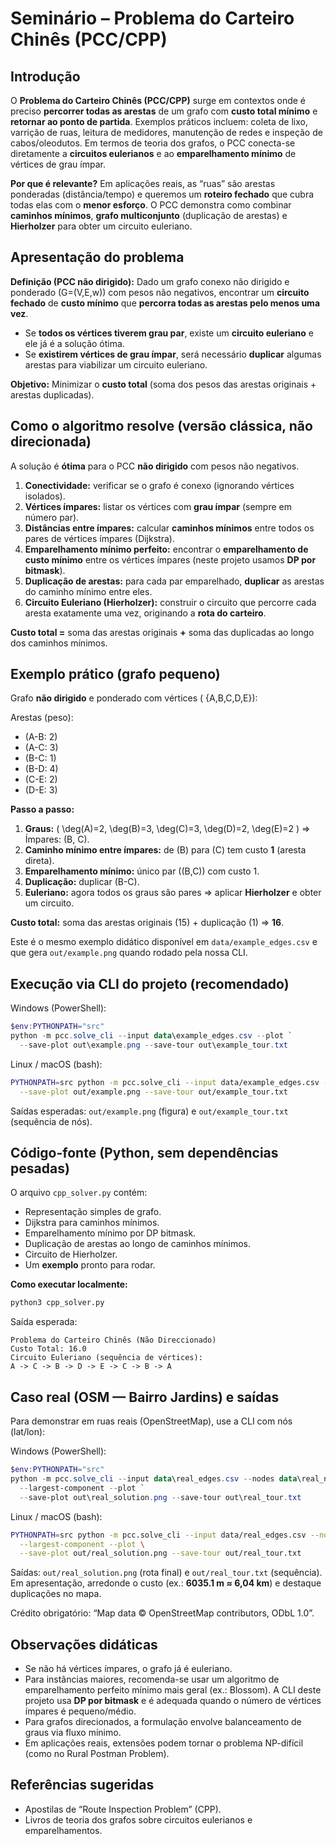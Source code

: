 # Seminário – Problema do Carteiro Chinês (PCC/CPP)

## Introdução
O **Problema do Carteiro Chinês (PCC/CPP)** surge em contextos onde é preciso **percorrer todas as arestas** de um grafo com **custo total mínimo** e **retornar ao ponto de partida**. Exemplos práticos incluem: coleta de lixo, varrição de ruas, leitura de medidores, manutenção de redes e inspeção de cabos/oleodutos. Em termos de teoria dos grafos, o PCC conecta-se diretamente a **circuitos eulerianos** e ao **emparelhamento mínimo** de vértices de grau ímpar.

**Por que é relevante?** Em aplicações reais, as “ruas” são arestas ponderadas (distância/tempo) e queremos um **roteiro fechado** que cubra todas elas com o **menor esforço**. O PCC demonstra como combinar **caminhos mínimos**, **grafo multiconjunto** (duplicação de arestas) e **Hierholzer** para obter um circuito euleriano.

## Apresentação do problema
**Definição (PCC não dirigido):** Dado um grafo conexo não dirigido e ponderado \(G=(V,E,w)\) com pesos não negativos, encontrar um **circuito fechado** de **custo mínimo** que **percorra todas as arestas pelo menos uma vez**.

- Se **todos os vértices tiverem grau par**, existe um **circuito euleriano** e ele já é a solução ótima.
- Se **existirem vértices de grau ímpar**, será necessário **duplicar** algumas arestas para viabilizar um circuito euleriano.

**Objetivo:** Minimizar o **custo total** (soma dos pesos das arestas originais + arestas duplicadas).

## Como o algoritmo resolve (versão clássica, não direcionada)
A solução é **ótima** para o PCC **não dirigido** com pesos não negativos.

1. **Conectividade:** verificar se o grafo é conexo (ignorando vértices isolados).
2. **Vértices ímpares:** listar os vértices com **grau ímpar** (sempre em número par).
3. **Distâncias entre ímpares:** calcular **caminhos mínimos** entre todos os pares de vértices ímpares (Dijkstra).
4. **Emparelhamento mínimo perfeito:** encontrar o **emparelhamento de custo mínimo** entre os vértices ímpares (neste projeto usamos **DP por bitmask**).
5. **Duplicação de arestas:** para cada par emparelhado, **duplicar** as arestas do caminho mínimo entre eles.
6. **Circuito Euleriano (Hierholzer):** construir o circuito que percorre cada aresta exatamente uma vez, originando a **rota do carteiro**.  

**Custo total =** soma das arestas originais **+** soma das duplicadas ao longo dos caminhos mínimos.

## Exemplo prático (grafo pequeno)
Grafo **não dirigido** e ponderado com vértices \( \{A,B,C,D,E\}\):

Arestas (peso):  
- \(A-B: 2\)  
- \(A-C: 3\)  
- \(B-C: 1\)  
- \(B-D: 4\)  
- \(C-E: 2\)  
- \(D-E: 3\)

**Passo a passo:**
1. **Graus:** \( \deg(A)=2, \deg(B)=3, \deg(C)=3, \deg(D)=2, \deg(E)=2 \) ⇒ Ímpares: \(B, C\).
2. **Caminho mínimo entre ímpares:** de \(B\) para \(C\) tem custo **1** (aresta direta).
3. **Emparelhamento mínimo:** único par \((B,C)\) com custo 1.
4. **Duplicação:** duplicar \(B-C\).
5. **Euleriano:** agora todos os graus são pares ⇒ aplicar **Hierholzer** e obter um circuito.

**Custo total:** soma das arestas originais (15) + duplicação (1) ⇒ **16**.

Este é o mesmo exemplo didático disponível em `data/example_edges.csv` e que gera `out/example.png` quando rodado pela nossa CLI.

## Execução via CLI do projeto (recomendado)

Windows (PowerShell):

```powershell
$env:PYTHONPATH="src"
python -m pcc.solve_cli --input data\example_edges.csv --plot `
  --save-plot out\example.png --save-tour out\example_tour.txt
```

Linux / macOS (bash):

```bash
PYTHONPATH=src python -m pcc.solve_cli --input data/example_edges.csv --plot \
  --save-plot out/example.png --save-tour out/example_tour.txt
```

Saídas esperadas: `out/example.png` (figura) e `out/example_tour.txt` (sequência de nós).

## Código-fonte (Python, sem dependências pesadas)
O arquivo `cpp_solver.py` contém:
- Representação simples de grafo.
- Dijkstra para caminhos mínimos.
- Emparelhamento mínimo por DP bitmask.
- Duplicação de arestas ao longo de caminhos mínimos.
- Circuito de Hierholzer.
- Um **exemplo** pronto para rodar.

**Como executar localmente:**
```bash
python3 cpp_solver.py
```
Saída esperada:
```
Problema do Carteiro Chinês (Não Direccionado)
Custo Total: 16.0
Circuito Euleriano (sequência de vértices):
A -> C -> B -> D -> E -> C -> B -> A
```

## Caso real (OSM — Bairro Jardins) e saídas

Para demonstrar em ruas reais (OpenStreetMap), use a CLI com nós (lat/lon):

Windows (PowerShell):

```powershell
$env:PYTHONPATH="src"
python -m pcc.solve_cli --input data\real_edges.csv --nodes data\real_nodes.csv `
  --largest-component --plot `
  --save-plot out\real_solution.png --save-tour out\real_tour.txt
```

Linux / macOS (bash):

```bash
PYTHONPATH=src python -m pcc.solve_cli --input data/real_edges.csv --nodes data/real_nodes.csv \
  --largest-component --plot \
  --save-plot out/real_solution.png --save-tour out/real_tour.txt
```

Saídas: `out/real_solution.png` (rota final) e `out/real_tour.txt` (sequência). Em apresentação, arredonde o custo (ex.: **6035.1 m ≈ 6,04 km**) e destaque duplicações no mapa. 

Crédito obrigatório: “Map data © OpenStreetMap contributors, ODbL 1.0”.

## Observações didáticas
- Se não há vértices ímpares, o grafo já é euleriano.  
- Para instâncias maiores, recomenda-se usar um algoritmo de emparelhamento perfeito mínimo mais geral (ex.: Blossom). A CLI deste projeto usa **DP por bitmask** e é adequada quando o número de vértices ímpares é pequeno/médio.  
- Para grafos direcionados, a formulação envolve balanceamento de graus via fluxo mínimo.  
- Em aplicações reais, extensões podem tornar o problema NP-difícil (como no Rural Postman Problem).

## Referências sugeridas
- Apostilas de “Route Inspection Problem” (CPP).  
- Livros de teoria dos grafos sobre circuitos eulerianos e emparelhamentos.
